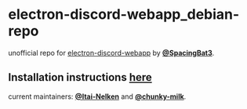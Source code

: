 # electron-discord-webapp_debian-repo
unofficial repo for [electron-discord-webapp](https://github.com/SpacingBat3/electron-discord-webapp) by [**@SpacingBat3**](https://github.com/SpacingBat3/).

## Installation instructions [here](https://itai-nelken.github.io/Webcord_debian-repo/index.html)

current maintainers: [**@Itai-Nelken**](https://github.com/Itai-Nelken/) and [**@chunky-milk**](https://github.com/chunky-milk).
